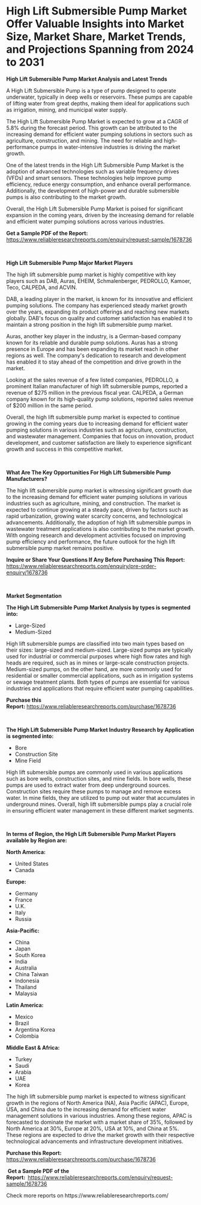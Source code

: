 <p><h1>High Lift Submersible Pump Market Offer Valuable Insights into Market Size, Market Share, Market Trends, and Projections Spanning from 2024 to 2031</h1></p><p><strong>High Lift Submersible Pump Market Analysis and Latest Trends</strong></p>
<p><p>A High Lift Submersible Pump is a type of pump designed to operate underwater, typically in deep wells or reservoirs. These pumps are capable of lifting water from great depths, making them ideal for applications such as irrigation, mining, and municipal water supply.</p><p>The High Lift Submersible Pump Market is expected to grow at a CAGR of 5.8% during the forecast period. This growth can be attributed to the increasing demand for efficient water pumping solutions in sectors such as agriculture, construction, and mining. The need for reliable and high-performance pumps in water-intensive industries is driving the market growth.</p><p>One of the latest trends in the High Lift Submersible Pump Market is the adoption of advanced technologies such as variable frequency drives (VFDs) and smart sensors. These technologies help improve pump efficiency, reduce energy consumption, and enhance overall performance. Additionally, the development of high-power and durable submersible pumps is also contributing to the market growth.</p><p>Overall, the High Lift Submersible Pump Market is poised for significant expansion in the coming years, driven by the increasing demand for reliable and efficient water pumping solutions across various industries.</p></p>
<p><strong>Get a Sample PDF of the Report:&nbsp;</strong> <a href="https://www.reliableresearchreports.com/enquiry/request-sample/1678736">https://www.reliableresearchreports.com/enquiry/request-sample/1678736</a></p>
<p>&nbsp;</p>
<p><strong>High Lift Submersible Pump Major Market Players</strong></p>
<p><p>The high lift submersible pump market is highly competitive with key players such as DAB, Auras, EHEIM, Schmalenberger, PEDROLLO, Kamoer, Teco, CALPEDA, and ACVIN. </p><p>DAB, a leading player in the market, is known for its innovative and efficient pumping solutions. The company has experienced steady market growth over the years, expanding its product offerings and reaching new markets globally. DAB's focus on quality and customer satisfaction has enabled it to maintain a strong position in the high lift submersible pump market.</p><p>Auras, another key player in the industry, is a German-based company known for its reliable and durable pump solutions. Auras has a strong presence in Europe and has been expanding its market reach in other regions as well. The company's dedication to research and development has enabled it to stay ahead of the competition and drive growth in the market.</p><p>Looking at the sales revenue of a few listed companies, PEDROLLO, a prominent Italian manufacturer of high lift submersible pumps, reported a revenue of $275 million in the previous fiscal year. CALPEDA, a German company known for its high-quality pump solutions, reported sales revenue of $200 million in the same period.</p><p>Overall, the high lift submersible pump market is expected to continue growing in the coming years due to increasing demand for efficient water pumping solutions in various industries such as agriculture, construction, and wastewater management. Companies that focus on innovation, product development, and customer satisfaction are likely to experience significant growth and success in this competitive market.</p></p>
<p>&nbsp;</p>
<p><strong>What Are The Key Opportunities For High Lift Submersible Pump Manufacturers?</strong></p>
<p><p>The high lift submersible pump market is witnessing significant growth due to the increasing demand for efficient water pumping solutions in various industries such as agriculture, mining, and construction. The market is expected to continue growing at a steady pace, driven by factors such as rapid urbanization, growing water scarcity concerns, and technological advancements. Additionally, the adoption of high lift submersible pumps in wastewater treatment applications is also contributing to the market growth. With ongoing research and development activities focused on improving pump efficiency and performance, the future outlook for the high lift submersible pump market remains positive.</p></p>
<p><strong>Inquire or Share Your Questions If Any Before Purchasing This Report:</strong> <a href="https://www.reliableresearchreports.com/enquiry/pre-order-enquiry/1678736">https://www.reliableresearchreports.com/enquiry/pre-order-enquiry/1678736</a></p>
<p>&nbsp;</p>
<p><strong>Market Segmentation</strong></p>
<p><strong>The High Lift Submersible Pump Market Analysis by types is segmented into:</strong></p>
<p><ul><li>Large-Sized</li><li>Medium-Sized</li></ul></p>
<p><p>High lift submersible pumps are classified into two main types based on their sizes: large-sized and medium-sized. Large-sized pumps are typically used for industrial or commercial purposes where high flow rates and high heads are required, such as in mines or large-scale construction projects. Medium-sized pumps, on the other hand, are more commonly used for residential or smaller commercial applications, such as in irrigation systems or sewage treatment plants. Both types of pumps are essential for various industries and applications that require efficient water pumping capabilities.</p></p>
<p><strong>Purchase this Report:&nbsp;</strong><a href="https://www.reliableresearchreports.com/purchase/1678736">https://www.reliableresearchreports.com/purchase/1678736</a></p>
<p>&nbsp;</p>
<p><strong>The High Lift Submersible Pump Market Industry Research by Application is segmented into:</strong></p>
<p><ul><li>Bore</li><li>Construction Site</li><li>Mine Field</li></ul></p>
<p><p>High lift submersible pumps are commonly used in various applications such as bore wells, construction sites, and mine fields. In bore wells, these pumps are used to extract water from deep underground sources. Construction sites require these pumps to manage and remove excess water. In mine fields, they are utilized to pump out water that accumulates in underground mines. Overall, high lift submersible pumps play a crucial role in ensuring efficient water management in these different market segments.</p></p>
<p>&nbsp;</p>
<p><strong>In terms of Region, the High Lift Submersible Pump Market Players available by Region are:</strong></p>
<p>
    <p> <strong> North America: </strong>
        <ul>
            <li>United States</li>
            <li>Canada</li>
        </ul>
        </p> 
    <p> <strong> Europe: </strong>
        <ul>
            <li>Germany</li>
            <li>France</li>
            <li>U.K.</li>
            <li>Italy</li>
            <li>Russia</li>
        </ul>
        </p> 
    <p> <strong> Asia-Pacific: </strong>
        <ul>
            <li>China</li>
            <li>Japan</li>
            <li>South Korea</li>
            <li>India</li>
            <li>Australia</li>
            <li>China Taiwan</li>
            <li>Indonesia</li>
            <li>Thailand</li>
            <li>Malaysia</li>
        </ul>
        </p> 
    <p> <strong> Latin America: </strong>
        <ul>
            <li>Mexico</li>
            <li>Brazil</li>
            <li>Argentina Korea</li>
            <li>Colombia</li>
        </ul>
        </p> 
    <p> <strong> Middle East & Africa: </strong>
        <ul>
            <li>Turkey</li>
            <li>Saudi</li>
            <li>Arabia</li>
            <li>UAE</li>
            <li>Korea</li>
        </ul>
    </p>
    </p>
<p><p>The high lift submersible pump market is expected to witness significant growth in the regions of North America (NA), Asia Pacific (APAC), Europe, USA, and China due to the increasing demand for efficient water management solutions in various industries. Among these regions, APAC is forecasted to dominate the market with a market share of 35%, followed by North America at 30%, Europe at 20%, USA at 10%, and China at 5%. These regions are expected to drive the market growth with their respective technological advancements and infrastructure development initiatives.</p></p>
<p><strong>Purchase this Report: </strong><a href="https://www.reliableresearchreports.com/purchase/1678736">https://www.reliableresearchreports.com/purchase/1678736</a></p>
<p>&nbsp;<strong>Get a Sample PDF of the Report:&nbsp;&nbsp;</strong><a href="https://www.reliableresearchreports.com/enquiry/request-sample/1678736">https://www.reliableresearchreports.com/enquiry/request-sample/1678736</a></p>
<p><strong></strong></p>
<p>Check more reports on https://www.reliableresearchreports.com/</p>